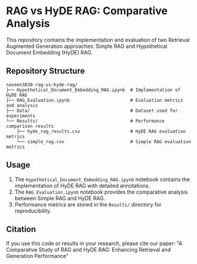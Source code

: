 # RAG vs HyDE RAG: Comparative Analysis

This repository contains the implementation and evaluation of two Retrieval Augmented Generation approaches: Simple RAG and Hypothetical Document Embedding (HyDE) RAG.

## Repository Structure

```
naveen3830-rag-vs-hyde-rag/
├── Hypothetical_Document_Embedding_RAG.ipynb  # Implementation of HyDE RAG
├── RAG_Evaluation.ipynb                       # Evaluation metrics and analysis
├── Data/                                      # Dataset used for experiments
└── Results/                                   # Performance comparison results
    ├── hyde_rag_results.csv                   # HyDE RAG evaluation metrics
    └── simple_rag.csv                         # Simple RAG evaluation metrics
```

## Usage

1. The `Hypothetical_Document_Embedding_RAG.ipynb` notebook contains the implementation of HyDE RAG with detailed annotations.
2. The `RAG_Evaluation.ipynb` notebook provides the comparative analysis between Simple RAG and HyDE RAG.
3. Performance metrics are stored in the `Results/` directory for reproducibility.

## Citation

If you use this code or results in your research, please cite our paper:
"A Comparative Study of RAG and HyDE RAG: Enhancing Retrieval and Generation Performance"
